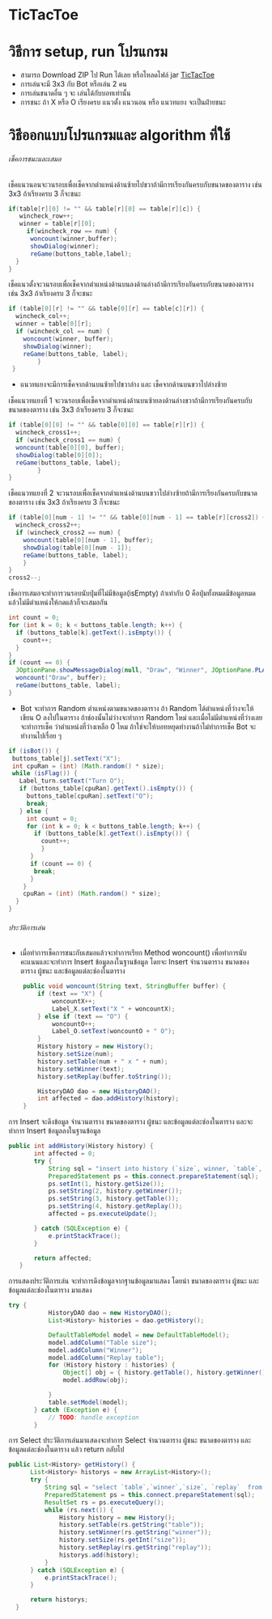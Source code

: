 # TicTacToe

# วิธีการ setup, run โปรแกรม
 - สามารถ Download ZIP ไป Run ได้เลย หรือโหลดไฟล์ jar [TicTacToe](https://drive.google.com/file/d/1iHqnT9jJXMb-tI4frBc6ADuM7AdZq3sV/view?usp=sharing) 
 - การเล่นจะมี 3x3 กับ Bot หรือเล่น 2 คน
 - การเล่นขนาดอื่น ๆ จะ เล่นได้กับบอทเท่านั้น
 - การชนะ ถ้า X หรือ O เรียงครบ แนวตั้ง แนวนอน หรือ แนวทแยง จะเป็นฝ่ายชนะ
 
 
 # วิธีออกแบบโปรแกรมและ algorithm ที่ใช้
  
 
###### เช็คการชนะและเสมอ
 
 เช็คแนวนอนจะวนรอบเพื่อเช็คจากตำแหน่งด้านซ้ายไปขวาถ้ามีการเรียงกันครบกับขนาดของตาราง เช่น 3x3 ถ้าเรียงครบ 3 ก็จะชนะ
 
   ```java
   if(table[r][0] != "" && table[r][0] == table[r][c]) {
      wincheck_row++;
      winner = table[r][0];
	    if(wincheck_row == num) {
         woncount(winner,buffer);
         showDialog(winner);
         reGame(buttons_table,label);
     }
 }
```

เช็คแนวตั้งจะวนรอบเพื่อเช็คจากตำแหน่งด้านบนลงด้านล่างถ้ามีการเรียงกันครบกับขนาดของตาราง เช่น 3x3 ถ้าเรียงครบ 3 ก็จะชนะ


```java
if (table[0][r] != "" && table[0][r] == table[c][r]) {
  wincheck_col++;
  winner = table[0][r];
  if (wincheck_col == num) {
    woncount(winner, buffer);
    showDialog(winner);
    reGame(buttons_table, label);		
		}
 }
```



- แนวทแยงจะมีการเช็คจากด้านบนซ้ายไปขวาล่าง และ เช็คจากด้านบนขวาไปล่างซ้าย

เช็คแนวทแยงที่ 1 จะวนรอบเพื่อเช็คจากตำแหน่งด้านบนซ้ายลงด้านล่างขวาถ้ามีการเรียงกันครบกับขนาดของตาราง เช่น 3x3 ถ้าเรียงครบ 3 ก็จะชนะ
```java
if (table[0][0] != "" && table[0][0] == table[r][r]) {
  wincheck_cross1++;
  if (wincheck_cross1 == num) {
  woncount(table[0][0], buffer);
  showDialog(table[0][0]);
  reGame(buttons_table, label);
		}
}
```


เช็คแนวทแยงที่ 2 จะวนรอบเพื่อเช็คจากตำแหน่งด้านบนขวาไปล่างซ้ายถ้ามีการเรียงกันครบกับขนาดของตาราง เช่น 3x3 ถ้าเรียงครบ 3 ก็จะชนะ

```java
if (table[0][num - 1] != "" && table[0][num - 1] == table[r][cross2]) {
  wincheck_cross2++;
  if (wincheck_cross2 == num) {
    woncount(table[0][num - 1], buffer);
    showDialog(table[0][num - 1]);
    reGame(buttons_table, label);
    }
}
cross2--;
 ```
 
 
เช็คการเสมอจะทำการวนรอบนับปุ่มที่ไม่มีข้อมูล(isEmpty) ถ้าเท่ากับ 0 คือปุ่มทั้งหมดมีข้อมูลหมดแล้วไม่มีตำแหน่งให้กดแล้วก็จะเสมอกัน

```java 
int count = 0;
for (int k = 0; k < buttons_table.length; k++) {
  if (buttons_table[k].getText().isEmpty()) {
    count++;
  }
}
if (count == 0) {
  JOptionPane.showMessageDialog(null, "Draw", "Winner", JOptionPane.PLAIN_MESSAGE);
  woncount("Draw", buffer);
  reGame(buttons_table, label);
}
 ```
 
 
 - Bot จะทำการ Random ตำแหน่งตามขนาดของตาราง ถ้า Random ได้ตำแหน่งที่ว่างจะให้เขียน O ลงไปในตาราง ถ้าช่องนั้นไม่ว่างจะทำการ Random ใหม่ และเมื่อไม่มีตำแหน่งที่ว่างเลยจะทำการเช็ค ว่าตำแหน่งที่ว่างเหลือ 0 ไหม 
 ถ้าใช่จะให้บอทหยุดทำงานถ้าไม่ทำการเช็ค Bot จะทำงานไปเรื่อย ๆ
 ```java 
 if (isBot()) {
  buttons_table[j].setText("X");
  int cpuRan = (int) (Math.random() * size);
  while (isFlag()) {
    Label_turn.setText("Turn O");
    if (buttons_table[cpuRan].getText().isEmpty()) {
      buttons_table[cpuRan].setText("O");
      break;
    } else {
      int count = 0;
      for (int k = 0; k < buttons_table.length; k++) {
        if (buttons_table[k].getText().isEmpty()) {
          count++;
          }
       }
       if (count == 0) {
        break;
       }
     }
     cpuRan = (int) (Math.random() * size);
   }
}
```



###### ประวัติการเล่น

- เมื่อทำการเช็คการชนะกับเสมอแล้วจะทำการเรียก Method woncount() เพื่อทำการนับคะแนนและจะทำการ Insert ข้อมูลลงในฐานข้อมูล โดยจะ Insert จำนวนตาราง ขนาดของตาราง ผู้ชนะ และข้อมูลแต่ละช่องในตาราง

```java 
 	public void woncount(String text, StringBuffer buffer) {
		if (text == "X") {
			woncountX++;
			Label_X.setText("X " + woncountX);
		} else if (text == "O") {
			woncountO++;
			Label_O.setText(woncountO + " O");
		}
		History history = new History();
		history.setSize(num);
		history.setTable(num + " x " + num);
		history.setWinner(text);
		history.setReplay(buffer.toString());

		HistoryDAO dao = new HistoryDAO();
		int affected = dao.addHistory(history);
	}
 ```
 
 
 การ Insert จะดึงข้อมูล จำนวนตาราง ขนาดของตาราง ผู้ชนะ และข้อมูลแต่ละช่องในตาราง และจะทำการ Insert ข้อมูลลงในฐานข้อมูล
 
 ```java 
 public int addHistory(History history) {
		int affected = 0;
		try {
			String sql = "insert into history (`size`, winner, `table`, `replay`) values (?, ?, ?, ?)";
			PreparedStatement ps = this.connect.prepareStatement(sql);
			ps.setInt(1, history.getSize());
			ps.setString(2, history.getWinner());
			ps.setString(3, history.getTable());
			ps.setString(4, history.getReplay());
			affected = ps.executeUpdate();

		} catch (SQLException e) {
			e.printStackTrace();
		}

		return affected;
	}
 ```
 
 
 การแสดงประวัติการเล่น จะทำการดึงข้อมูลจากฐานข้อมูลมาแสดง โดยนำ ขนาดของตาราง ผู้ชนะ และข้อมูลแต่ละช่องในตาราง มาแสดง
 ```java 
 try {
			HistoryDAO dao = new HistoryDAO();
			List<History> histories = dao.getHistory();

			DefaultTableModel model = new DefaultTableModel();
			model.addColumn("Table size");
			model.addColumn("Winner");
			model.addColumn("Replay table");
			for (History history : histories) {
				Object[] obj = { history.getTable(), history.getWinner(), history.getReplay() };
				model.addRow(obj);

			}
			table.setModel(model);
		} catch (Exception e) {
			// TODO: handle exception
		}
  ```
  
  
  การ Select ประวัติการเล่นมาแสดงจะทำการ Select จำนวนตาราง ผู้ชนะ ขนาดของตาราง  และข้อมูลแต่ละช่องในตาราง แล้ว return กลับไป
  
  ```java  
  public List<History> getHistory() {
		List<History> historys = new ArrayList<History>();
		try {
			String sql = "select `table`,`winner`,`size`, `replay`  from history";
			PreparedStatement ps = this.connect.prepareStatement(sql);
			ResultSet rs = ps.executeQuery();
			while (rs.next()) {
				History history = new History();
				history.setTable(rs.getString("table"));
				history.setWinner(rs.getString("winner"));
				history.setSize(rs.getInt("size"));
				history.setReplay(rs.getString("replay"));
				historys.add(history);
			}
		} catch (SQLException e) {
			e.printStackTrace();
		}

		return historys;
	}
 ```
  
